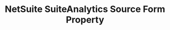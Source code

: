 ---
# -------------------------- #
#        CONTENT TYPE        #
# -------------------------- #

product-type: "connect"
content-type: "api-form"
form-type: "source"
key: "source-form-properties-netsuite-suite-analytics-object"


# -------------------------- #
#        OBJECT INFO         #
# -------------------------- #

title: "NetSuite SuiteAnalytics Source Form Property"
api-type: "platform.netsuite-suite-analytics"
display-name: "NetSuite SuiteAnalytics"

source-type: "saas"
docs-name: "netsuite-suite-analytics"

description: ""

property-description: |
  NetSuite SuiteAnalytics


# -------------------------- #
#      OBJECT ATTRIBUTES     #
# -------------------------- #

uses-common-fields: true

object-attributes:
  - name: "account_id"
    type: "string"
    required: true
    description: |
      The account ID for the NetSuite account being connected, as found on the account's **Set Up SuiteAnalytics Connect** page. Refer to the [{{ form-property.display-name }} docs](#retrieve-suite-analytics-connect) for more info.
    value: "123456"

  - name: "host"
    type: "string"
    required: true
    description: |
      The host address for the NetSuite account being connected, as found on the account's **Set Up SuiteAnalytics Connect** page. Refer to the [{{ form-property.display-name }} docs](#retrieve-suite-analytics-connect) for more info.
    value: "<NETSUITE_ACCOUNT_ID>.connect.api.netsuite.com"

  - name: "password"
    type: "string"
    required: true
    description: |
      The password for the Stitch NetSuite user. Refer to the [{{ form-property.display-name }} docs](#create-stitch-netsuite-user) for more info.
    value: "<PASSWORD>"
  
  - name: "port"
    type: "string"
    required: true
    description: |
      The port for the NetSuite account being connected, as found on the account's **Set Up SuiteAnalytics Connect** page. Refer to the [{{ form-property.display-name }} docs](#retrieve-suite-analytics-connect) for more info.
    value: "1708"

  - name: "role_id"
    type: "string"
    required: true
    description: |
      The internal ID of the role assigned to the Stitch NetSuite user. Refer to the [{{ form-property.display-name }} docs](#get-role-internal-id) for more info.
    value: "1001"

  - name: "username"
    type: "string"
    required: true
    description: |
      The username for the Stitch NetSuite user. Refer to the [{{ form-property.display-name }} docs](#create-stitch-netsuite-user) for more info.
    value: "<USERNAME>"
---